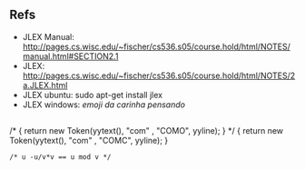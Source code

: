 ## Refs

* JLEX Manual: http://pages.cs.wisc.edu/~fischer/cs536.s05/course.hold/html/NOTES/manual.html#SECTION2.1
* JLEX: http://pages.cs.wisc.edu/~fischer/cs536.s05/course.hold/html/NOTES/2a.JLEX.html
* JLEX ubuntu: sudo apt-get install jlex
* JLEX windows: *emoji da carinha pensando*


##

/\*    { return new Token(yytext(), "com" , "COMO", yyline); }
\*/    { return new Token(yytext(), "com" , "COMC", yyline); }

    /* u -u/v*v == u mod v */